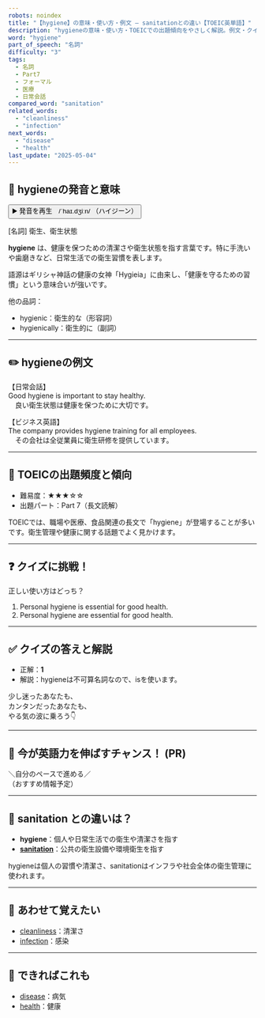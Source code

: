 ```yaml
---
robots: noindex
title: "【hygiene】の意味・使い方・例文 ― sanitationとの違い【TOEIC英単語】"
description: "hygieneの意味・使い方・TOEICでの出題傾向をやさしく解説。例文・クイズ付きでsanitationとの違いもわかりやすく学べます。"
word: "hygiene"
part_of_speech: "名詞"
difficulty: "3"
tags:
  - 名詞
  - Part7
  - フォーマル
  - 医療
  - 日常会話
compared_word: "sanitation"
related_words:
  - "cleanliness"
  - "infection"
next_words:
  - "disease"
  - "health"
last_update: "2025-05-04"
---
```


## 🔰 hygieneの発音と意味

<button class="play-audio" onclick="playTTS('hygiene')">
  <span class="play-audio-main">
    ▶️ 発音を再生　/ˈhaɪ.dʒiːn/
  </span>
  <span class="play-audio-sub">
    （ハイジーン）
  </span>
</button>

[名詞] 衛生、衛生状態

**hygiene** は、健康を保つための清潔さや衛生状態を指す言葉です。特に手洗いや歯磨きなど、日常生活での衛生習慣を表します。

語源はギリシャ神話の健康の女神「Hygieia」に由来し、「健康を守るための習慣」という意味合いが強いです。

他の品詞：  
- hygienic：衛生的な（形容詞）
- hygienically：衛生的に（副詞）

---

## ✏️ hygieneの例文

【日常会話】  
Good hygiene is important to stay healthy.  
　良い衛生状態は健康を保つために大切です。

【ビジネス英語】  
The company provides hygiene training for all employees.  
　その会社は全従業員に衛生研修を提供しています。

---

## 🎯 TOEICの出題頻度と傾向

- 難易度：★★★☆☆
- 出題パート：Part 7（長文読解）

TOEICでは、職場や医療、食品関連の長文で「hygiene」が登場することが多いです。衛生管理や健康に関する話題でよく見かけます。

---

## ❓ クイズに挑戦！

正しい使い方はどっち？

1. Personal hygiene is essential for good health.  
2. Personal hygiene are essential for good health.

---

## ✅ クイズの答えと解説

- 正解：**1**
- 解説：hygieneは不可算名詞なので、isを使います。

少し迷ったあなたも、  
カンタンだったあなたも、  
やる気の波に乗ろう👇️

---

## 🚀 今が英語力を伸ばすチャンス！ (PR)

<div class="info-center">
＼自分のペースで進める／<br>  
（おすすめ情報予定）
</div>

---

## 🤔  sanitation との違いは？

- **hygiene**：個人や日常生活での衛生や清潔さを指す
- **[sanitation](/word/sanitation/)**：公共の衛生設備や環境衛生を指す

hygieneは個人の習慣や清潔さ、sanitationはインフラや社会全体の衛生管理に使われます。

---

## 🧩 あわせて覚えたい

- [cleanliness](/word/cleanliness/)：清潔さ
- [infection](/word/infection/)：感染

---

## 📖 できればこれも

- [disease](/word/disease/)：病気
- [health](/word/health/)：健康

<!-- cvid: aid37_bid43 -->
